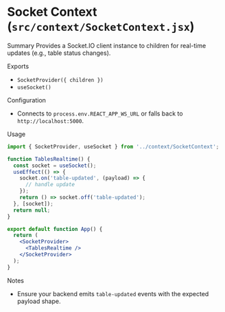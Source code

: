 # Socket Context (`src/context/SocketContext.jsx`)

Summary
Provides a Socket.IO client instance to children for real-time updates (e.g., table status changes).

Exports
- `SocketProvider({ children })`
- `useSocket()`

Configuration
- Connects to `process.env.REACT_APP_WS_URL` or falls back to `http://localhost:5000`.

Usage
```jsx
import { SocketProvider, useSocket } from '../context/SocketContext';

function TablesRealtime() {
  const socket = useSocket();
  useEffect(() => {
    socket.on('table-updated', (payload) => {
      // handle update
    });
    return () => socket.off('table-updated');
  }, [socket]);
  return null;
}

export default function App() {
  return (
    <SocketProvider>
      <TablesRealtime />
    </SocketProvider>
  );
}
```

Notes
- Ensure your backend emits `table-updated` events with the expected payload shape.